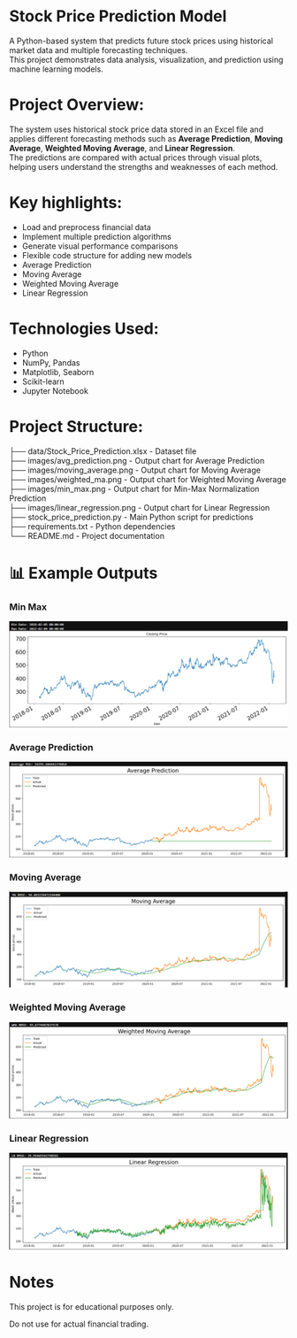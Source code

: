 # Stock Price Prediction Model

A Python-based system that predicts future stock prices using historical market data and multiple forecasting techniques.  
This project demonstrates data analysis, visualization, and prediction using machine learning models.

# Project Overview:
The system uses historical stock price data stored in an Excel file and applies different forecasting methods such as **Average Prediction**, **Moving Average**, **Weighted Moving Average**, and **Linear Regression**.  
The predictions are compared with actual prices through visual plots, helping users understand the strengths and weaknesses of each method.

# Key highlights:
- Load and preprocess financial data
- Implement multiple prediction algorithms
- Generate visual performance comparisons
- Flexible code structure for adding new models
- Average Prediction
- Moving Average
- Weighted Moving Average
- Linear Regression

# Technologies Used:
- Python
- NumPy, Pandas
- Matplotlib, Seaborn
- Scikit-learn
- Jupyter Notebook

# Project Structure:

├── data/Stock_Price_Prediction.xlsx   - Dataset file  
├── images/avg_prediction.png          - Output chart for Average Prediction  
├── images/moving_average.png          - Output chart for Moving Average  
├── images/weighted_ma.png             - Output chart for Weighted Moving Average  
├── images/min_max.png                  - Output chart for Min-Max Normalization Prediction  
├── images/linear_regression.png       - Output chart for Linear Regression  
├── stock_price_prediction.py          - Main Python script for predictions  
├── requirements.txt                   - Python dependencies  
└── README.md                          - Project documentation  

# 📊 Example Outputs

### Min Max
![Minimum and Maximum](screenshots/min_max.png)

### Average Prediction
![Average Prediction](screenshots/avg_prediction.png)

### Moving Average
![Moving Average](screenshots/moving_average.png)

### Weighted Moving Average
![Weighted Moving Average](screenshots/weighted_moving_avg.png)

### Linear Regression
![Linear Regression](screenshots/linear_regression.png)

# Notes
This project is for educational purposes only.

Do not use for actual financial trading.
